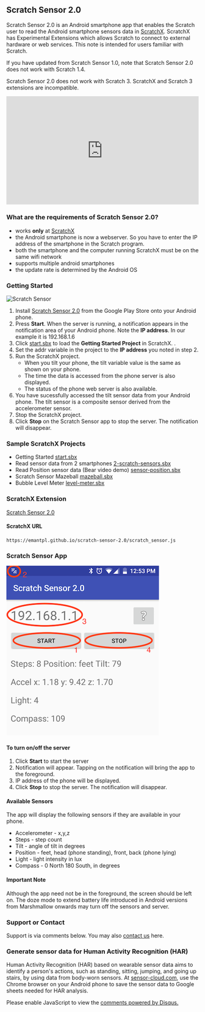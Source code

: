 ## Scratch Sensor 2.0

Scratch Sensor 2.0 is an Android smartphone app that enables the Scratch user to read the Android smartphone sensors data in [ScratchX](http://scratchx.org). ScratchX has Experimental Extensions which allows Scratch to connect to external hardware or web services. This note is intended for users familiar with Scratch.

If you have updated from Scratch Sensor 1.0, note that Scratch Sensor 2.0 does not work with Scratch 1.4.

Scratch Sensor 2.0 does not work with Scratch 3. ScratchX and Scratch 3 extensions are incompatible.

<style>
.video-holder {
  position: relative;
  width: 100%;
  height: 0;
  padding-bottom: 56.25%;
  overflow: hidden;
}

.video-holder iframe {
  position: absolute;
  top: 0;
  left: 0;
  width: 100%;
  height: 100%;
}
</style>

<div class="video-holder">
  <iframe width="560"
          height="315" 
          src="https://www.youtube.com/embed/mCjISmFnTXc?rel=0" 
          frameborder="0" 
          allowfullscreen></iframe>
</div>


### What are the requirements of Scratch Sensor 2.0?

- works **only** at [ScratchX](http://scratchx.org)
- the Android smartphone is now a webserver. So you have to enter the IP address of the smartphone in the Scratch program.
- both the smartphone and the computer running ScratchX must be on the same wifi network
- supports multiple android smartphones
- the update rate is determined by the Android OS

### Getting Started

![Scratch Sensor](https://emantpl.github.io/scratch-sensor-2.0/scratch-sensor.png)

1. Install [Scratch Sensor 2.0](https://play.google.com/store/apps/details?id=com.emant.scroid) from the Google Play Store onto your Android phone. 
2. Press **Start**. When the server is running, a notification appears in the notification area of your Android phone. Note the **IP address**. In our example it is 192.168.1.6
3. Click [start.sbx](http://scratchx.org/?url=https://emantpl.github.io/scratch-sensor-2.0/start.sbx) to load the **Getting Started Project** in ScratchX. .
4. Set the addr variable in the project to the **IP address** you noted in step 2.
5. Run the ScratchX project. 
   * When you tilt your phone, the tilt variable value is the same as shown on your phone. 
   * The time the data is accessed from the phone server is also displayed. 
   * The status of the phone web server is also available.
6. You have sucessfully accessed the tilt sensor data from your Android phone. The tilt sensor is a composite sensor derived from the accelerometer sensor.
7. Stop the ScratchX project.
8. Click **Stop** on the Scratch Sensor app to stop the server. The notification will disappear.

### Sample ScratchX Projects

* Getting Started [start.sbx](http://scratchx.org/?url=https://emantpl.github.io/scratch-sensor-2.0/start.sbx)
* Read sensor data from 2 smartphones [2-scratch-sensors.sbx](http://scratchx.org/?url=https://emantpl.github.io/scratch-sensor-2.0/2-scratch-sensors.sbx)
* Read Position sensor data (Bear video demo) [sensor-position.sbx](http://scratchx.org/?url=https://emantpl.github.io/scratch-sensor-2.0/sensor-position.sbx)
* Scratch Sensor Mazeball [mazeball.sbx](http://scratchx.org/?url=https://emantpl.github.io/scratch-sensor-2.0/mazeball.sbx)
* Bubble Level Meter [level-meter.sbx](http://scratchx.org/?url=https://emantpl.github.io/scratch-sensor-2.0/level-meter.sbx)

### ScratchX Extension

[Scratch Sensor 2.0](http://scratchx.org/?url=https://emantpl.github.io/scratch-sensor-2.0/scratch_sensor.js)

#### ScratchX URL
`https://emantpl.github.io/scratch-sensor-2.0/scratch_sensor.js`

### Scratch Sensor App

![Scratch Sensor App](scratch-sensor-a1.png)

#### To turn on/off the server

1. Click **Start** to start the server
1. Notification will appear. Tapping on the notification will bring the app to the foreground.
1. IP address of the phone will be displayed.
1. Click **Stop** to stop the server. The notification will disappear. 

#### Available Sensors

The app will display the following sensors if they are available in your phone.

* Accelerometer - x,y,z
* Steps - step count
* Tilt - angle of tilt in degrees
* Position - feet, head (phone standing), front, back (phone lying)
* Light - light intensity in lux
* Compass - 0 North 180 South, in degrees

#### Important Note

Although the app need not be in the foreground, the screen should be left on. The doze mode to extend battery life introduced in Android versions from Marshmallow onwards may turn off the sensors and server.

### Support or Contact

Support is via comments below. You may also [contact us](http://emant.com/149910.page) here.

### Generate sensor data for Human Activity Recognition (HAR) 

Human Activity Recognition (HAR) based on wearable sensor data aims to identify a person's actions, such as standing, sitting, jumping, and going up stairs, by using data from body-worn sensors. At [sensor-cloud.com](https://www.sensor-cloud.com/), use the Chrome browser on your Android phone to save the sensor data to Google sheets needed for HAR analysis.

<div id="disqus_thread"></div>
<script>
var disqus_config = function () {
this.page.url = "https://emantpl.github.io/scratch-sensor-2.0/";
// Replace PAGE_URL with your page's canonical URL variable
this.page.identifier = "1"; 
// Replace PAGE_IDENTIFIER with your page's unique identifier variable
};

(function() { // DON'T EDIT BELOW THIS LINE
var d = document, s = d.createElement('script');
s.src = 'https://scratch-sensor.disqus.com/embed.js';
s.setAttribute('data-timestamp', +new Date());
(d.head || d.body).appendChild(s);
})();
</script>
<noscript>Please enable JavaScript to view the <a href="https://disqus.com/?ref_noscript">comments powered by Disqus.</a></noscript>

